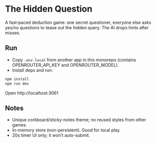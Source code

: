 # The Hidden Question

A fast‑paced deduction game: one secret questioner, everyone else asks yes/no questions to tease out the hidden query. The AI drops hints after misses.

## Run

- Copy `.env.local` from another app in this monorepo (contains OPENROUTER_API_KEY and OPENROUTER_MODEL).
- Install deps and run:

```sh
npm install
npm run dev
```

Open http://localhost:3061

## Notes
- Unique corkboard/sticky-notes theme; no reused styles from other games.
- In-memory store (non-persistent). Good for local play.
- 20s timer UI only; it won’t auto-submit.
